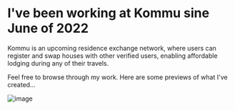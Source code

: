 # I've been working at Kommu sine June of 2022
Kommu is an upcoming residence exchange network, where users can register and swap houses with other verified users, 
enabling affordable lodging during any of their travels.

Feel free to browse through my work.
Here are some previews of what I've created...

![image](https://user-images.githubusercontent.com/100097237/177621347-49922038-2724-46c1-9443-d705a7ec4f25.png)
